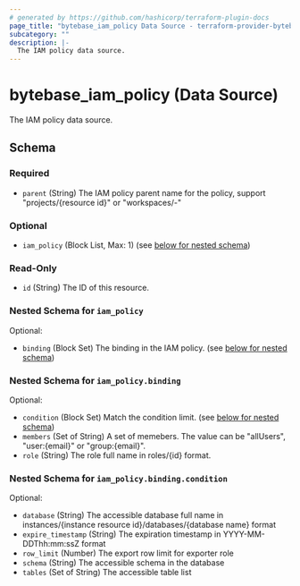```yaml
---
# generated by https://github.com/hashicorp/terraform-plugin-docs
page_title: "bytebase_iam_policy Data Source - terraform-provider-bytebase"
subcategory: ""
description: |-
  The IAM policy data source.
---
```


# bytebase_iam_policy (Data Source)

The IAM policy data source.



<!-- schema generated by tfplugindocs -->
## Schema

### Required

- `parent` (String) The IAM policy parent name for the policy, support "projects/{resource id}" or "workspaces/-"

### Optional

- `iam_policy` (Block List, Max: 1) (see [below for nested schema](#nestedblock--iam_policy))

### Read-Only

- `id` (String) The ID of this resource.

<a id="nestedblock--iam_policy"></a>
### Nested Schema for `iam_policy`

Optional:

- `binding` (Block Set) The binding in the IAM policy. (see [below for nested schema](#nestedblock--iam_policy--binding))

<a id="nestedblock--iam_policy--binding"></a>
### Nested Schema for `iam_policy.binding`

Optional:

- `condition` (Block Set) Match the condition limit. (see [below for nested schema](#nestedblock--iam_policy--binding--condition))
- `members` (Set of String) A set of memebers. The value can be "allUsers", "user:{email}" or "group:{email}".
- `role` (String) The role full name in roles/{id} format.

<a id="nestedblock--iam_policy--binding--condition"></a>
### Nested Schema for `iam_policy.binding.condition`

Optional:

- `database` (String) The accessible database full name in instances/{instance resource id}/databases/{database name} format
- `expire_timestamp` (String) The expiration timestamp in YYYY-MM-DDThh:mm:ssZ format
- `row_limit` (Number) The export row limit for exporter role
- `schema` (String) The accessible schema in the database
- `tables` (Set of String) The accessible table list


